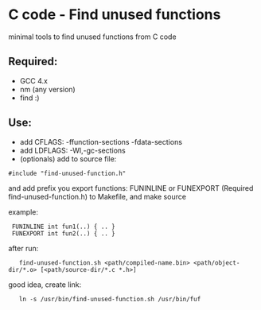 # C code - Find unused functions

minimal tools to find unused functions from C code

## Required:

- GCC 4.x
- nm (any version)
- find :)

## Use:

  - add CFLAGS:  -ffunction-sections -fdata-sections
  - add LDFLAGS: -Wl,-gc-sections
  - (optionals) add to source file:
  
```
#include "find-unused-function.h"
```

and add prefix you export functions: FUNINLINE or FUNEXPORT (Required find-unused-function.h)
to Makefile, and make source

example:

```
 FUNINLINE int fun1(..) { .. }
 FUNEXPORT int fun2(..) { .. }
```

after run:
    
```
   find-unused-function.sh <path/compiled-name.bin> <path/object-dir/*.o> [<path/source-dir/*.c *.h>]
```
good idea, create link:

```
   ln -s /usr/bin/find-unused-function.sh /usr/bin/fuf
```

